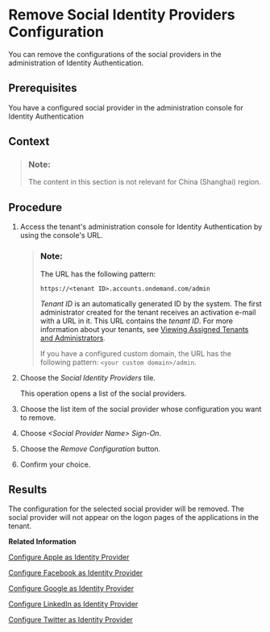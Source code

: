 <!-- loio265e41ee33a24b51bb1a2e51cf97afbd -->

# Remove Social Identity Providers Configuration

You can remove the configurations of the social providers in the administration of Identity Authentication.



## Prerequisites

You have a configured social provider in the administration console for Identity Authentication



<a name="loio265e41ee33a24b51bb1a2e51cf97afbd__context_hyl_jsg_vgb"/>

## Context

> ### Note:  
> The content in this section is not relevant for China \(Shanghai\) region.



## Procedure

1.  Access the tenant's administration console for Identity Authentication by using the console's URL.

    > ### Note:  
    > The URL has the following pattern:
    > 
    > `https://<tenant ID>.accounts.ondemand.com/admin`
    > 
    > *Tenant ID* is an automatically generated ID by the system. The first administrator created for the tenant receives an activation e-mail with a URL in it. This URL contains the *tenant ID*. For more information about your tenants, see [Viewing Assigned Tenants and Administrators](../viewing-assigned-tenants-and-administrators-f56e6f2.md).
    > 
    > If you have a configured custom domain, the URL has the following pattern: `<your custom domain>/admin`.

2.  Choose the *Social Identity Providers* tile.

    This operation opens a list of the social providers.

3.  Choose the list item of the social provider whose configuration you want to remove.

4.  Choоse *<Social Provider Name\> Sign-On*.

5.  Choоse the *Remove Configuration* button.

6.  Confirm your choice.




## Results

The configuration for the selected social provider will be removed. The social provider will not appear on the logоn pages of the applications in the tenant.

**Related Information**  


[Configure Apple as Identity Provider](configure-apple-as-identity-provider-fe6f7f0.md "Users can log on to applications with their Apple ID credentials by linking their accounts in Identity Authentication to their Apple account.")

[Configure Facebook as Identity Provider](configure-facebook-as-identity-provider-cc16b33.md "By configuring Facebook as a social identity provider, users can log on to applications with their social media credentials by liking their accounts in Identity Authentication to the social media account.")

[Configure Google as Identity Provider](configure-google-as-identity-provider-caf215f.md "By configuring Google as a social identity provider, users can log on to applications with their Google credentials by liking their accounts in Identity Authentication to the Google account.")

[Configure LinkedIn as Identity Provider](configure-linkedin-as-identity-provider-9077d6c.md "By configuring LinkedIn as social identity provider, users can log on to applications with their LinkedIn credentials by liking their accounts in Identity Authentication to the LinkedIn account.")

[Configure Twitter as Identity Provider](configure-twitter-as-identity-provider-f5bc52d.md "By configuring Twitter as social provider, users can log on to applications with their Twitter credentials by liking their accounts in Identity Authentication to the Twitter account.")

